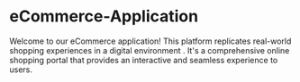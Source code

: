 # eCommerce-Application
Welcome to our eCommerce application! This platform replicates real-world shopping experiences in a digital environment . It's a comprehensive online shopping portal that provides an interactive and seamless experience to users.
